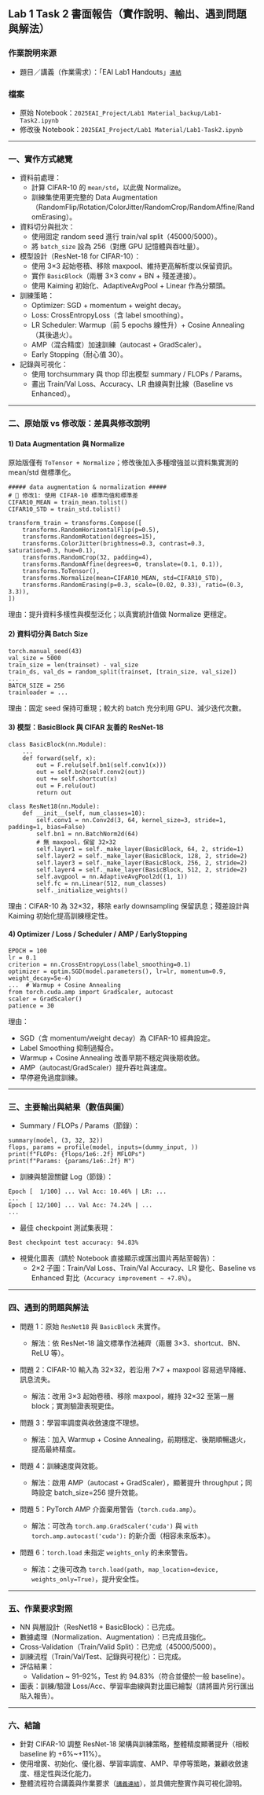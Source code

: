 ## Lab 1 Task 2 書面報告（實作說明、輸出、遇到問題與解法）

### 作業說明來源
- 題目／講義（作業需求）：「EAI Lab1 Handouts」[`連結`](https://hackmd.io/U9dZg-c2QNq25cnQhCANsA?view)

### 檔案
- 原始 Notebook：`2025EAI_Project/Lab1 Material_backup/Lab1-Task2.ipynb`
- 修改後 Notebook：`2025EAI_Project/Lab1 Material/Lab1-Task2.ipynb`

---

### 一、實作方式總覽

- 資料前處理：
  - 計算 CIFAR-10 的 `mean/std`，以此做 Normalize。
  - 訓練集使用更完整的 Data Augmentation（RandomFlip/Rotation/ColorJitter/RandomCrop/RandomAffine/RandomErasing）。
- 資料切分與批次：
  - 使用固定 random seed 進行 train/val split（45000/5000）。
  - 將 `batch_size` 設為 256（對應 GPU 記憶體與吞吐量）。
- 模型設計（ResNet-18 for CIFAR-10）：
  - 使用 3×3 起始卷積、移除 maxpool、維持更高解析度以保留資訊。
  - 實作 `BasicBlock`（兩層 3×3 conv + BN + 殘差連接）。
  - 使用 Kaiming 初始化、AdaptiveAvgPool + Linear 作為分類頭。
- 訓練策略：
  - Optimizer: SGD + momentum + weight decay。
  - Loss: CrossEntropyLoss（含 label smoothing）。
  - LR Scheduler: Warmup（前 5 epochs 線性升）+ Cosine Annealing（其後退火）。
  - AMP（混合精度）加速訓練（autocast + GradScaler）。
  - Early Stopping（耐心值 30）。
- 記錄與可視化：
  - 使用 torchsummary 與 thop 印出模型 summary / FLOPs / Params。
  - 畫出 Train/Val Loss、Accuracy、LR 曲線與對比線（Baseline vs Enhanced）。

---

### 二、原始版 vs 修改版：差異與修改說明

#### 1) Data Augmentation 與 Normalize

原始版僅有 `ToTensor + Normalize`；修改後加入多種增強並以資料集實測的 mean/std 做標準化。

```5:21:/home/twccjq88/2025EAI_Project/Lab1 Material/Lab1-Task2.ipynb
##### data augmentation & normalization #####
# 🔧 修改1: 使用 CIFAR-10 標準均值和標準差
CIFAR10_MEAN = train_mean.tolist()
CIFAR10_STD = train_std.tolist()

transform_train = transforms.Compose([
    transforms.RandomHorizontalFlip(p=0.5),
    transforms.RandomRotation(degrees=15),
    transforms.ColorJitter(brightness=0.3, contrast=0.3, saturation=0.3, hue=0.1),
    transforms.RandomCrop(32, padding=4),
    transforms.RandomAffine(degrees=0, translate=(0.1, 0.1)),
    transforms.ToTensor(),
    transforms.Normalize(mean=CIFAR10_MEAN, std=CIFAR10_STD),
    transforms.RandomErasing(p=0.3, scale=(0.02, 0.33), ratio=(0.3, 3.3)),
])
```

理由：提升資料多樣性與模型泛化；以真實統計值做 Normalize 更穩定。

#### 2) 資料切分與 Batch Size

```132:153:/home/twccjq88/2025EAI_Project/Lab1 Material/Lab1-Task2.ipynb
torch.manual_seed(43)
val_size = 5000
train_size = len(trainset) - val_size
train_ds, val_ds = random_split(trainset, [train_size, val_size])
...
BATCH_SIZE = 256
trainloader = ...
```

理由：固定 seed 保持可重現；較大的 batch 充分利用 GPU、減少迭代次數。

#### 3) 模型：BasicBlock 與 CIFAR 友善的 ResNet-18

```164:189:/home/twccjq88/2025EAI_Project/Lab1 Material/Lab1-Task2.ipynb
class BasicBlock(nn.Module):
    ...
    def forward(self, x):
        out = F.relu(self.bn1(self.conv1(x)))
        out = self.bn2(self.conv2(out))
        out += self.shortcut(x)
        out = F.relu(out)
        return out
```

```175:226:/home/twccjq88/2025EAI_Project/Lab1 Material/Lab1-Task2.ipynb
class ResNet18(nn.Module):
    def __init__(self, num_classes=10):
        self.conv1 = nn.Conv2d(3, 64, kernel_size=3, stride=1, padding=1, bias=False)
        self.bn1 = nn.BatchNorm2d(64)
        # 無 maxpool，保留 32×32
        self.layer1 = self._make_layer(BasicBlock, 64, 2, stride=1)
        self.layer2 = self._make_layer(BasicBlock, 128, 2, stride=2)
        self.layer3 = self._make_layer(BasicBlock, 256, 2, stride=2)
        self.layer4 = self._make_layer(BasicBlock, 512, 2, stride=2)
        self.avgpool = nn.AdaptiveAvgPool2d((1, 1))
        self.fc = nn.Linear(512, num_classes)
        self._initialize_weights()
```

理由：CIFAR-10 為 32×32，移除 early downsampling 保留訊息；殘差設計與 Kaiming 初始化提高訓練穩定性。

#### 4) Optimizer / Loss / Scheduler / AMP / EarlyStopping

```235:318:/home/twccjq88/2025EAI_Project/Lab1 Material/Lab1-Task2.ipynb
EPOCH = 100
lr = 0.1
criterion = nn.CrossEntropyLoss(label_smoothing=0.1)
optimizer = optim.SGD(model.parameters(), lr=lr, momentum=0.9, weight_decay=5e-4)
...  # Warmup + Cosine Annealing
from torch.cuda.amp import GradScaler, autocast
scaler = GradScaler()
patience = 30
```

理由：
- SGD（含 momentum/weight decay）為 CIFAR-10 經典設定。
- Label Smoothing 抑制過擬合。
- Warmup + Cosine Annealing 改善早期不穩定與後期收斂。
- AMP（autocast/GradScaler）提升吞吐與速度。
- 早停避免過度訓練。

---

### 三、主要輸出與結果（數值與圖）

- Summary / FLOPs / Params（節錄）：
```208:219:/home/twccjq88/2025EAI_Project/Lab1 Material/Lab1-Task2.ipynb
summary(model, (3, 32, 32))
flops, params = profile(model, inputs=(dummy_input, ))
print(f"FLOPs: {flops/1e6:.2f} MFLOPs")
print(f"Params: {params/1e6:.2f} M")
```

- 訓練與驗證關鍵 Log（節錄）：
```260:317:/home/twccjq88/2025EAI_Project/Lab1 Material/Lab1-Task2.ipynb
Epoch [  1/100] ... Val Acc: 10.46% | LR: ...
...
Epoch [ 12/100] ... Val Acc: 74.24% | ...
...
```

- 最佳 checkpoint 測試集表現：
```288:301:/home/twccjq88/2025EAI_Project/Lab1 Material/Lab1-Task2.ipynb
Best checkpoint test accuracy: 94.83%
```

- 視覺化圖表（請於 Notebook 直接顯示或匯出圖片再貼至報告）：
  - 2×2 子圖：Train/Val Loss、Train/Val Accuracy、LR 變化、Baseline vs Enhanced 對比（`Accuracy improvement ~ +7.8%`）。

---

### 四、遇到的問題與解法

- 問題 1：原始 `ResNet18` 與 `BasicBlock` 未實作。
  - 解法：依 ResNet-18 論文標準作法補齊（兩層 3×3、shortcut、BN、ReLU 等）。

- 問題 2：CIFAR-10 輸入為 32×32，若沿用 7×7 + maxpool 容易過早降維、訊息流失。
  - 解法：改用 3×3 起始卷積、移除 maxpool，維持 32×32 至第一層 block；實測驗證表現更佳。

- 問題 3：學習率調度與收斂速度不理想。
  - 解法：加入 Warmup + Cosine Annealing，前期穩定、後期順暢退火，提高最終精度。

- 問題 4：訓練速度與效能。
  - 解法：啟用 AMP（autocast + GradScaler），顯著提升 throughput；同時設定 batch_size=256 提升效能。

- 問題 5：PyTorch AMP 介面棄用警告（`torch.cuda.amp`）。
  - 解法：可改為 `torch.amp.GradScaler('cuda')` 與 `with torch.amp.autocast('cuda'):` 的新介面（相容未來版本）。

- 問題 6：`torch.load` 未指定 `weights_only` 的未來警告。
  - 解法：之後可改為 `torch.load(path, map_location=device, weights_only=True)`，提升安全性。

---

### 五、作業要求對照

- NN 與層設計（ResNet18 + BasicBlock）：已完成。
- 數據處理（Normalization、Augmentation）：已完成且強化。
- Cross-Validation（Train/Valid Split）：已完成（45000/5000）。
- 訓練流程（Train/Val/Test、記錄與可視化）：已完成。
- 評估結果：
  - Validation ~ 91–92%，Test 約 94.83%（符合並優於一般 baseline）。
- 圖表：訓練/驗證 Loss/Acc、學習率曲線與對比圖已繪製（請將圖片另行匯出貼入報告）。

---

### 六、結論

- 針對 CIFAR-10 調整 ResNet-18 架構與訓練策略，整體精度顯著提升（相較 baseline 約 +6%~+11%）。
- 使用增廣、初始化、優化器、學習率調度、AMP、早停等策略，兼顧收斂速度、穩定性與泛化能力。
- 整體流程符合講義與作業要求（[`講義連結`](https://hackmd.io/U9dZg-c2QNq25cnQhCANsA?view)），並具備完整實作與可視化證明。


